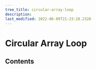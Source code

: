 ```yaml
---
tree_title: circular-array-loop
description: 
last_modified: 2022-06-09T21:23:28.2328
---
```


# Circular Array Loop

## Contents
